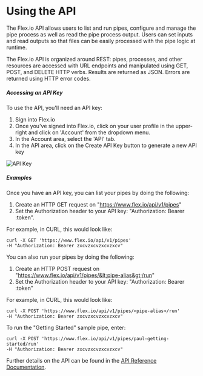 # Using the API

The Flex.io API allows users to list and run pipes, configure and manage the pipe process as well as read the pipe process output.  Users can set inputs and read outputs so that files can be easily processed with the pipe logic at runtime.

The Flex.io API is organized around REST: pipes, processes, and other resources are accessed with URL endpoints and manipulated using GET, POST, and DELETE HTTP verbs.  Results are returned as JSON.  Errors are returned using HTTP error codes.

##### Accessing an API Key

To use the API, you'll need an API key:

1. Sign into Flex.io
2. Once you've signed into Flex.io, click on your user profile in the upper-right and click on 'Account' from the dropdown menu.
3. In the Account area, select the 'API' tab.
4. In the API area, click on the Create API Key button to generate a new API key

 ![API Key](https://s3.amazonaws.com/docs-assets/gs-api-key.png "API Key")

##### Examples

Once you have an API key, you can list your pipes by doing the following:

1. Create an HTTP GET request on "https://www.flex.io/api/v1/pipes"
2. Set the Authorization header to your API key: "Authorization: Bearer :token".

For example, in CURL, this would look like:

```
curl -X GET 'https://www.flex.io/api/v1/pipes'
-H "Authorization: Bearer zxcvzxcvzxcvzxcv"
```

You can also run your pipes by doing the following:

1. Create an HTTP POST request on "https://www.flex.io/api/v1/pipes/&lt;pipe-alias&gt;/run"
2. Set the Authorization header to your API key: "Authorization: Bearer :token"

For example, in CURL, this would look like:

```
curl -X POST 'https://www.flex.io/api/v1/pipes/<pipe-alias>/run'
-H "Authorization: Bearer zxcvzxcvzxcvzxcv"
```

To run the "Getting Started" sample pipe, enter:

```
curl -X POST 'https://www.flex.io/api/v1/pipes/paul-getting-started/run'
-H "Authorization: Bearer zxcvzxcvzxcvzxcv"
```

Further details on the API can be found in the [API Reference Documentation](https://www.flex.io/docs/api/).
